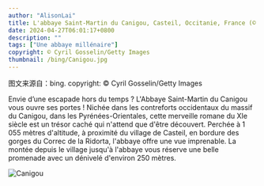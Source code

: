 ```yaml
---
author: "AlisonLai"
title: L'abbaye Saint-Martin du Canigou, Casteil, Occitanie, France (© Cyril Gosselin/Getty Images)
date: 2024-04-27T06:01:17+0800
description: ""
tags: ["Une abbaye millénaire"]
copyright: © Cyril Gosselin/Getty Images
thumbnail: /bing/Canigou.jpg
---
```

图文来源自：bing.  copyright: © Cyril Gosselin/Getty Images

Envie d’une escapade hors du temps ? L'Abbaye Saint-Martin du Canigou vous ouvre ses portes ! Nichée dans les contreforts occidentaux du massif du Canigou, dans les Pyrénées-Orientales, cette merveille romane du XIe siècle est un trésor caché qui n'attend que d'être découvert. Perchée à 1 055 mètres d'altitude, à proximité du village de Casteil, en bordure des gorges du Correc de la Ridorta, l'abbaye offre une vue imprenable. La montée depuis le village jusqu'à l'abbaye vous réserve une belle promenade avec un dénivelé d'environ 250 mètres.

![Canigou](/bing/Canigou.jpg)